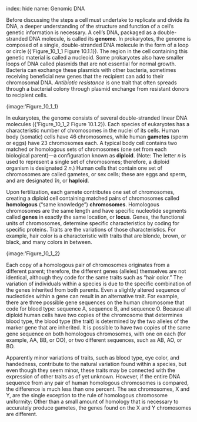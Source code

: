 index: hide
name: Genomic DNA

Before discussing the steps a cell must undertake to replicate and divide its DNA, a deeper understanding of the structure and function of a cell’s genetic information is necessary. A cell’s DNA, packaged as a double-stranded DNA molecule, is called its  **genome**. In prokaryotes, the genome is composed of a single, double-stranded DNA molecule in the form of a loop or circle ({'Figure_10_1_1 Figure 10.1.1}). The region in the cell containing this genetic material is called a nucleoid. Some prokaryotes also have smaller loops of DNA called plasmids that are not essential for normal growth. Bacteria can exchange these plasmids with other bacteria, sometimes receiving beneficial new genes that the recipient can add to their chromosomal DNA.  *Antibiotic resistance* is one trait that often spreads through a bacterial colony through plasmid exchange from resistant donors to recipient cells.


{image:'Figure_10_1_1}
        

In eukaryotes, the genome consists of several double-stranded linear DNA molecules ({'Figure_10_1_2 Figure 10.1.2}). Each species of eukaryotes has a characteristic number of chromosomes in the nuclei of its cells. Human body (somatic) cells have 46 chromosomes, while human  **gametes** (sperm or eggs) have 23 chromosomes each. A typical body cell contains two matched or homologous sets of chromosomes (one set from each biological parent)—a configuration known as  **diploid**. (Note: The letter  *n* is used to represent a single set of chromosomes; therefore, a diploid organism is designated 2 *n*.) Human cells that contain one set of chromosomes are called gametes, or sex cells; these are eggs and sperm, and are designated  *1n*, or  **haploid**.

Upon fertilization, each gamete contributes one set of chromosomes, creating a diploid cell containing matched pairs of chromosomes called  **homologous** (“same knowledge”)  **chromosomes**. Homologous chromosomes are the same length and have specific nucleotide segments called  **genes** in exactly the same location, or  **locus**. Genes, the functional units of chromosomes, determine specific characteristics by coding for specific proteins. Traits are the variations of those characteristics. For example, hair color is a characteristic with traits that are blonde, brown, or black, and many colors in between.


{image:'Figure_10_1_2}
        

Each copy of a homologous pair of chromosomes originates from a different parent; therefore, the different genes (alleles) themselves are not identical, although they code for the same traits such as “hair color.” The variation of individuals within a species is due to the specific combination of the genes inherited from both parents. Even a slightly altered sequence of nucleotides within a gene can result in an alternative trait. For example, there are three possible gene sequences on the human chromosome that code for blood type: sequence A, sequence B, and sequence O. Because all diploid human cells have two copies of the chromosome that determines blood type, the blood type (the trait) is determined by the two alleles of the marker gene that are inherited. It is possible to have two copies of the same gene sequence on both homologous chromosomes, with one on each (for example, AA, BB, or OO), or two different sequences, such as AB, AO, or BO.

Apparently minor variations of traits, such as blood type, eye color, and handedness, contribute to the natural variation found within a species, but even though they seem minor, these traits may be connected with the expression of other traits as of yet unknown. However, if the entire DNA sequence from any pair of human homologous chromosomes is compared, the difference is much less than one percent. The sex chromosomes, X and Y, are the single exception to the rule of homologous chromosome uniformity: Other than a small amount of homology that is necessary to accurately produce gametes, the genes found on the X and Y chromosomes are different.
